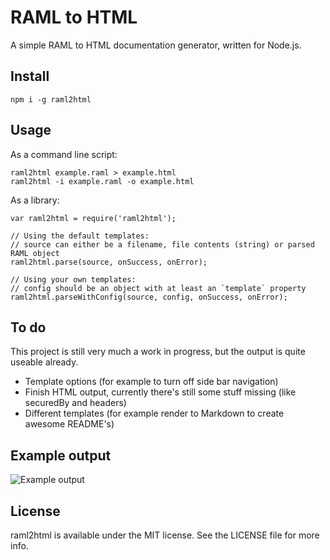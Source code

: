 # RAML to HTML

A simple RAML to HTML documentation generator, written for Node.js.


## Install
```
npm i -g raml2html
```


## Usage
As a command line script:

```
raml2html example.raml > example.html
raml2html -i example.raml -o example.html
```

As a library:

```
var raml2html = require('raml2html');

// Using the default templates:
// source can either be a filename, file contents (string) or parsed RAML object
raml2html.parse(source, onSuccess, onError);

// Using your own templates:
// config should be an object with at least an `template` property
raml2html.parseWithConfig(source, config, onSuccess, onError);
```


## To do
This project is still very much a work in progress, but the output is quite useable already.

* Template options (for example to turn off side bar navigation)
* Finish HTML output, currently there's still some stuff missing (like securedBy and headers)
* Different templates (for example render to Markdown to create awesome README's)


## Example output
![Example output](https://raw.github.com/kevinrenskers/raml2html/master/example.png)


## License
raml2html is available under the MIT license. See the LICENSE file for more info.
